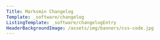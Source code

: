 ```yaml
---
Title: Marksmin Changelog
Template: _software/changelog
ListingTemplate: _software/changelogEntry
HeaderBackgroundImage: /assets/img/banners/css-code.jpg
---
```

